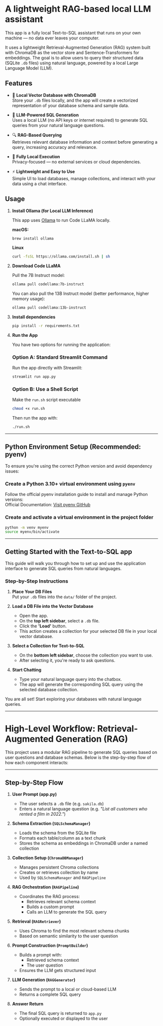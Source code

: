 # A lightweight RAG-based local LLM assistant 

This app is a fully local Text-to-SQL assistant that runs on your own machine — no data ever leaves your computer.

It uses a lightweight Retrieval-Augmented Generation (RAG) system built with ChromaDB as the vector store and Sentence-Transformers for embeddings. The goal is to allow users to query their structured data (SQLite `.db` files) using natural language, powered by a local Large Language Model (LLM).

## Features
- 💾 **Local Vector Database with ChromaDB**  
  Store your `.db` files locally, and the app will create a vectorized representation of your database schema and sample data.

- 🤖 **LLM-Powered SQL Generation**  
  Uses a local LLM (no API keys or internet required) to generate SQL queries from your natural language questions.

- 🔍 **RAG-Based Querying**  
  Retrieves relevant database information and context before generating a query, increasing accuracy and relevance.

- 🔐 **Fully Local Execution**  
  Privacy-focused — no external services or cloud dependencies.

- ⚡ **Lightweight and Easy to Use**  
  Simple UI to load databases, manage collections, and interact with your data using a chat interface.


## Usage
1. **Install Ollama (for Local LLM Inference)**

   This app uses [Ollama](https://ollama.com) to run Code LLaMA locally.

   **macOS:**
   ```bash
   brew install ollama
   ```

   **Linux**
   ```bash
   curl -fsSL https://ollama.com/install.sh | sh
   ```

2. **Download Code LLaMA**

   Pull the 7B Instruct model:
   ```bash
   ollama pull codellama:7b-instruct
   ```

   You can also pull the 13B Instruct model (better performance, higher memory usage):
   ```bash
   ollama pull codellama:13b-instruct
   ```

3. **Install dependencies**
   ```bash
   pip install -r requirements.txt
   ```

4. **Run the App**

   You have two options for running the application:

   ### Option A: Standard Streamlit Command

   Run the app directly with Streamlit:

   ```bash
   streamlit run app.py
   ```

   ### Option B: Use a Shell Script

   Make the ```run.sh``` script executable
   ```bash
   chmod +x run.sh
   ```

   Then run the app with:
   ```bash
   ./run.sh
   ```

---

## Python Environment Setup (Recommended: pyenv)

To ensure you're using the correct Python version and avoid dependency issues:

### Create a Python 3.10+ virtual environment using `pyenv`
Follow the official pyenv installation guide to install and manage Python versions:<br />
Official Documentation: [Visit pyenv GitHub](https://github.com/pyenv/pyenv)


### Create and activate a virtual environment in the project folder
```bash
python -m venv myenv
source myenv/bin/activate
```

---

## Getting Started with the Text-to-SQL app
This guide will walk you through how to set up and use the application interface to generate SQL queries from natural languages.

### Step-by-Step Instructions

1. **Place Your DB Files**  
   Put your `.db` files into the `data/` folder of the project.

2. **Load a DB File into the Vector Database**
   - Open the app.
   - On the **top left sidebar**, select a `.db` file.
   - Click the **'Load'** button.
   - This action creates a collection for your selected DB file in your local vector database.

3. **Select a Collection for Text-to-SQL**
   - On the **bottom left sidebar**, choose the collection you want to use.
   - After selecting it, you're ready to ask questions.

4. **Start Chatting**
   - Type your natural language query into the chatbox.
   - The app will generate the corresponding SQL query using the selected database collection.

You are all set! Start exploring your databases with natural language queries.

---


# High-Level Workflow: Retrieval-Augmented Generation (RAG)

This project uses a modular RAG pipeline to generate SQL queries based on user questions and database schemas. Below is the step-by-step flow of how each component interacts:

---

## Step-by-Step Flow

1. **User Prompt (app.py)**
   - The user selects a `.db` file (e.g. `sakila.db`)
   - Enters a natural language question (e.g. *"List all customers who rented a film in 2022."*)

2. **Schema Extraction (`SQLSchemaManager`)**
   - Loads the schema from the SQLite file
   - Formats each table/column as a text chunk
   - Stores the schema as embeddings in ChromaDB under a named collection

3. **Collection Setup (`ChromaDBManager`)**
   - Manages persistent Chroma collections
   - Creates or retrieves collection by name
   - Used by `SQLSchemaManager` and `RAGPipeline`

4. **RAG Orchestration (`RAGPipeline`)**
   - Coordinates the RAG process:
     - Retrieves relevant schema context
     - Builds a custom prompt
     - Calls an LLM to generate the SQL query

5. **Retrieval (`RAGRetriever`)**
   - Uses Chroma to find the most relevant schema chunks
   - Based on semantic similarity to the user question

6. **Prompt Construction (`PromptBuilder`)**
   - Builds a prompt with:
     - Retrieved schema context
     - The user question
   - Ensures the LLM gets structured input

7. **LLM Generation (`RAGGenerator`)**
   - Sends the prompt to a local or cloud-based LLM
   - Returns a complete SQL query

8. **Answer Return**
   - The final SQL query is returned to `app.py`
   - Optionally executed or displayed to the user


